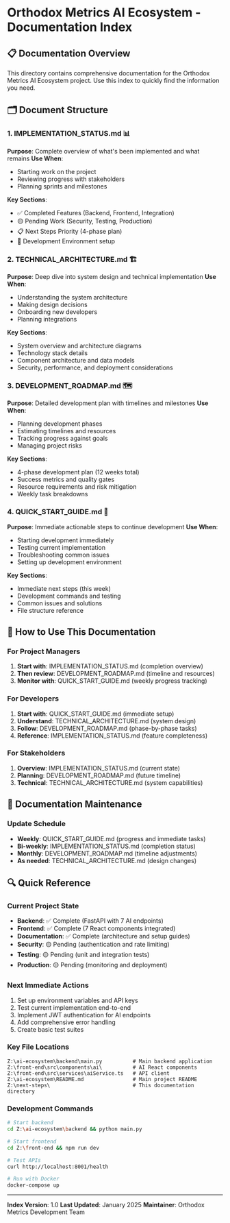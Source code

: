 # Orthodox Metrics AI Ecosystem - Documentation Index

## 📋 Documentation Overview

This directory contains comprehensive documentation for the Orthodox Metrics AI Ecosystem project. Use this index to quickly find the information you need.

## 🗂️ Document Structure

### 1. **IMPLEMENTATION_STATUS.md** 📊
**Purpose**: Complete overview of what's been implemented and what remains
**Use When**: 
- Starting work on the project
- Reviewing progress with stakeholders
- Planning sprints and milestones

**Key Sections**:
- ✅ Completed Features (Backend, Frontend, Integration)
- 🟡 Pending Work (Security, Testing, Production)
- 📋 Next Steps Priority (4-phase plan)
- 🔧 Development Environment setup

### 2. **TECHNICAL_ARCHITECTURE.md** 🏗️
**Purpose**: Deep dive into system design and technical implementation
**Use When**:
- Understanding the system architecture
- Making design decisions
- Onboarding new developers
- Planning integrations

**Key Sections**:
- System overview and architecture diagrams
- Technology stack details
- Component architecture and data models
- Security, performance, and deployment considerations

### 3. **DEVELOPMENT_ROADMAP.md** 🗺️
**Purpose**: Detailed development plan with timelines and milestones
**Use When**:
- Planning development phases
- Estimating timelines and resources
- Tracking progress against goals
- Managing project risks

**Key Sections**:
- 4-phase development plan (12 weeks total)
- Success metrics and quality gates
- Resource requirements and risk mitigation
- Weekly task breakdowns

### 4. **QUICK_START_GUIDE.md** 🚀
**Purpose**: Immediate actionable steps to continue development
**Use When**:
- Starting development immediately
- Testing current implementation
- Troubleshooting common issues
- Setting up development environment

**Key Sections**:
- Immediate next steps (this week)
- Development commands and testing
- Common issues and solutions
- File structure reference

## 🎯 How to Use This Documentation

### For Project Managers
1. **Start with**: IMPLEMENTATION_STATUS.md (completion overview)
2. **Then review**: DEVELOPMENT_ROADMAP.md (timeline and resources)
3. **Monitor with**: QUICK_START_GUIDE.md (weekly progress tracking)

### For Developers
1. **Start with**: QUICK_START_GUIDE.md (immediate setup)
2. **Understand**: TECHNICAL_ARCHITECTURE.md (system design)
3. **Follow**: DEVELOPMENT_ROADMAP.md (phase-by-phase tasks)
4. **Reference**: IMPLEMENTATION_STATUS.md (feature completeness)

### For Stakeholders
1. **Overview**: IMPLEMENTATION_STATUS.md (current state)
2. **Planning**: DEVELOPMENT_ROADMAP.md (future timeline)
3. **Technical**: TECHNICAL_ARCHITECTURE.md (system capabilities)

## 📅 Documentation Maintenance

### Update Schedule
- **Weekly**: QUICK_START_GUIDE.md (progress and immediate tasks)
- **Bi-weekly**: IMPLEMENTATION_STATUS.md (completion status)
- **Monthly**: DEVELOPMENT_ROADMAP.md (timeline adjustments)
- **As needed**: TECHNICAL_ARCHITECTURE.md (design changes)

## 🔍 Quick Reference

### Current Project State
- **Backend**: ✅ Complete (FastAPI with 7 AI endpoints)
- **Frontend**: ✅ Complete (7 React components integrated)
- **Documentation**: ✅ Complete (architecture and setup guides)
- **Security**: 🟡 Pending (authentication and rate limiting)
- **Testing**: 🟡 Pending (unit and integration tests)
- **Production**: 🟡 Pending (monitoring and deployment)

### Next Immediate Actions
1. Set up environment variables and API keys
2. Test current implementation end-to-end
3. Implement JWT authentication for AI endpoints
4. Add comprehensive error handling
5. Create basic test suites

### Key File Locations
```
Z:\ai-ecosystem\backend\main.py          # Main backend application
Z:\front-end\src\components\ai\          # AI React components
Z:\front-end\src\services\aiService.ts   # API client
Z:\ai-ecosystem\README.md                # Main project README
Z:\next-steps\                           # This documentation directory
```

### Development Commands
```bash
# Start backend
cd Z:\ai-ecosystem\backend && python main.py

# Start frontend
cd Z:\front-end && npm run dev

# Test APIs
curl http://localhost:8001/health

# Run with Docker
docker-compose up
```

---

**Index Version**: 1.0
**Last Updated**: January 2025
**Maintainer**: Orthodox Metrics Development Team

